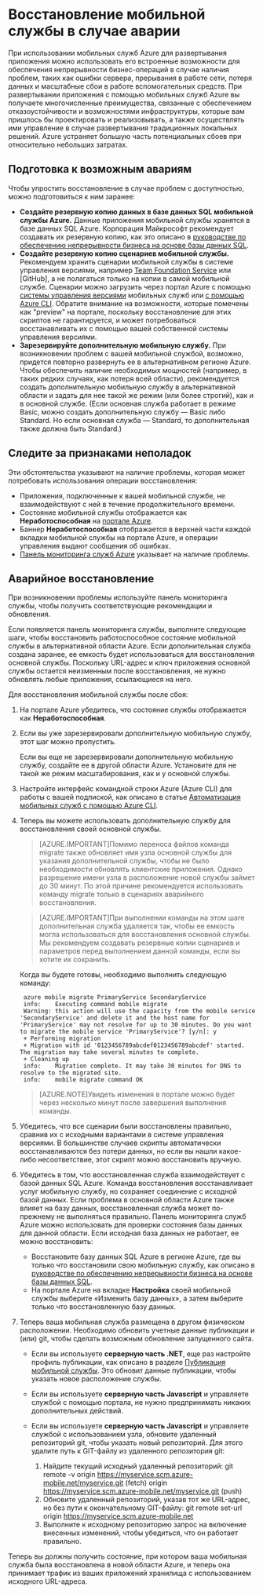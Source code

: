 <properties
	pageTitle="Восстановление мобильной службы в случае аварии | Microsoft Azure"
	description="Узнайте, как восстановить работу мобильной службы в случае аварии."
	services="mobile-services"
	documentationCenter=""
	authors="christopheranderson"
	manager="dwrede"
	editor=""/>

<tags
	ms.service="mobile-services"
	ms.workload="mobile"
	ms.tgt_pltfrm="na"
	ms.devlang="multiple"
	ms.topic="article"
	ms.date="08/08/2015"
	ms.author="christopheranderson"/>

# Восстановление мобильной службы в случае аварии

При использовании мобильных служб Azure для развертывания приложения можно использовать его встроенные возможности для обеспечения непрерывности бизнес-операций в случае наличия проблем, таких как ошибки сервера, прерывания в работе сети, потеря данных и масштабные сбои в работе вспомогательных средств. При развертывании приложения с помощью мобильных служб Azure вы получаете многочисленные преимущества, связанные с обеспечением отказоустойчивости и возможностями инфраструктуры, которые вам пришлось бы проектировать и реализовывать, а также осуществлять ими управление в случае развертывания традиционных локальных решений. Azure устраняет большую часть потенциальных сбоев при относительно небольших затратах.

## <a name="prepare"></a> Подготовка к возможным авариям

Чтобы упростить восстановление в случае проблем с доступностью, можно подготовиться к ним заранее:

+ **Создайте резервную копию данных в базе данных SQL мобильной службы Azure.** Данные приложения мобильной службы хранятся в базе данных SQL Azure. Корпорация Майкрософт рекомендует создавать их резервную копию, как это описано в [руководстве по обеспечению непрерывности бизнеса на основе базы данных SQL].
+ **Создайте резервную копию сценариев мобильной службы.** Рекомендуем хранить сценарии мобильной службы в системе управления версиями, например [Team Foundation Service] или [GitHub], а не полагаться только на копии в самой мобильной службе. Сценарии можно загрузить через портал Azure с помощью [системы управления версиями] мобильных служб или [с помощью Azure CLI]. Обратите внимание на возможности, которые помечены как "preview" на портале, поскольку восстановление для этих скриптов не гарантируется, и может потребоваться восстанавливать их с помощью вашей собственной системы управления версиями.
+ **Зарезервируйте дополнительную мобильную службу.** При возникновении проблем с вашей мобильной службой, возможно, придется повторно развернуть ее в альтернативном регионе Azure. Чтобы обеспечить наличие необходимых мощностей (например, в таких редких случаях, как потеря всей области), рекомендуется создать дополнительную мобильную службу в альтернативной области и задать для нее такой же режим (или более строгий), как и в основной службе. (Если основная служба работает в режиме Basic, можно создать дополнительную службу — Basic либо Standard. Но если основная служба — Standard, то дополнительная также должна быть Standard.)

## <a name="watch"></a>Следите за признаками неполадок

Эти обстоятельства указывают на наличие проблемы, которая может потребовать использования операции восстановления:

+ Приложения, подключенные к вашей мобильной службе, не взаимодействуют с ней в течение продолжительного времени.
+ Состояние мобильной службы отображается как **Неработоспособная** на [портале Azure].
+ Баннер **Неработоспособная** отображается в верхней части каждой вкладки мобильной службы на портале Azure, и операции управления выдают сообщения об ошибках.
+ [Панель мониторинга служб Azure] указывает на наличие проблемы.

## <a name="recover"></a>Аварийное восстановление

При возникновении проблемы используйте панель мониторинга службы, чтобы получить соответствующие рекомендации и обновления.

Если появляется панель мониторинга службы, выполните следующие шаги, чтобы восстановить работоспособное состояние мобильной службы в альтернативной области Azure. Если дополнительная служба создана заранее, ее емкость будет использоваться для восстановления основной службы. Поскольку URL-адрес и ключ приложения основной службы остается неизменным после восстановления, не нужно обновлять любые приложения, ссылающиеся на него.

Для восстановления мобильной службы после сбоя:

1. На портале Azure убедитесь, что состояние службы отображается как **Неработоспособная**.

2. Если вы уже зарезервировали дополнительную мобильную службу, этот шаг можно пропустить.

   Если вы еще не зарезервировали дополнительную мобильную службу, создайте ее в другой области Azure. Установите для не такой же режим масштабирования, как и у основной службы.

3. Настройте интерфейс командной строки Azure (Azure CLI) для работы с вашей подпиской, как описано в статье [Автоматизация мобильных служб с помощью Azure CLI].

4. Теперь вы можете использовать дополнительную службу для восстановления своей основной службы.

	> [AZURE.IMPORTANT]Помимо переноса файлов команда migrate также обновляет имя узла основной службы для указания дополнительной службы, чтобы не было необходимости обновлять клиентские приложения. Однако разрешение имени узла в расположение новой службы займет до 30 минут. По этой причине рекомендуется использовать команду migrate только в сценариях аварийного восстановления.

	> [AZURE.IMPORTANT]При выполнении команды на этом шаге дополнительная служба удаляется так, чтобы ее емкость могла использоваться для восстановления основной службы. Мы рекомендуем создавать резервные копии сценариев и параметров перед выполнением данной команды, если вы хотите их сохранить.

	Когда вы будете готовы, необходимо выполнить следующую команду:

		azure mobile migrate PrimaryService SecondaryService
		info:    Executing command mobile migrate
		Warning: this action will use the capacity from the mobile service 'SecondaryService' and delete it and the host name for 'PrimaryService' may not resolve for up to 30 minutes. Do you want to migrate the mobile service 'PrimaryService'? [y/n]: y
		+ Performing migration
		+ Migration with id '0123456789abcdef0123456789abcdef' started. The migration may take several minutes to complete.
		+ Cleaning up
		info:    Migration complete. It may take 30 minutes for DNS to resolve to the migrated site.
		info:    mobile migrate command OK

    > [AZURE.NOTE]Увидеть изменения в портале можно будет через несколько минут после завершения выполнения команды.

5. Убедитесь, что все сценарии были восстановлены правильно, сравнив их с исходными вариантами в системе управления версиями. В большинстве случаев скрипты автоматически восстанавливаются без потери данных, но если вы нашли какое-либо несоответствие, этот скрипт можно восстановить вручную.

6. Убедитесь в том, что восстановленная служба взаимодействует с базой данных SQL Azure. Команда восстановления восстанавливает услуг мобильную службу, но сохраняет соединение с исходной базой данных. Если проблема в основной области Azure также влияет на базу данных, восстановленная служба может по-прежнему не выполняться правильно. Панель мониторинга служб Azure можно использовать для проверки состояния базы данных для данной области. Если исходная база данных не работает, ее можно восстановить:
	+ Восстановите базу данных SQL Azure в регионе Azure, где вы только что восстановили свою мобильную службу, как описано в [руководстве по обеспечению непрерывности бизнеса на основе базы данных SQL].
	+ На портале Azure на вкладке **Настройка** своей мобильной службы выберите «Изменить базу данных», а затем выберите только что восстановленную базу данных.

7. Теперь ваша мобильная служба размещена в другом физическом расположении. Необходимо обновить учетные данные публикации и (или) git, чтобы сделать возможным обновление запущенного сайта.
	+ Если вы используете **серверную часть .NET**, еще раз настройте профиль публикации, как описано в разделе [Публикация мобильной службы](mobile-services-dotnet-backend-windows-store-dotnet-get-started/#publish-your-mobile-service). Это обновит данные публикации, чтобы указать новое расположение службы.
	+ Если вы используете **серверную часть Javascript** и управляете службой с помощью портала, не нужно предпринимать никаких дополнительных действий.
	+ Если вы используете **серверную часть Javascript** и управляете службой с использованием узла, обновите удаленный репозиторий git, чтобы указать новый репозиторий. Для этого удалите путь к GIT-файлу из удаленного репозитория git:

		1. Найдите текущий исходный удаленный репозиторий: git remote -v origin https://myservice.scm.azure-mobile.net/myservice.git (fetch) origin https://myservice.scm.azure-mobile.net/myservice.git (push)
		3. Обновите удаленный репозиторий, указав тот же URL-адрес, но без пути к окончательному GIT-файлу: git remote set-url origin https://myservice.scm.azure-mobile.net
		4. Выполните к исходному репозиторию запрос на включение внесенных изменений, чтобы убедиться, что он работает правильно.

Теперь вы должны получить состояние, при котором ваша мобильная служба была восстановлена в новой области Azure, и теперь она принимает трафик из ваших приложений хранилища с использованием исходного URL-адреса.

<!-- Anchors. -->

<!-- Images. -->

<!-- URLs. -->
[руководстве по обеспечению непрерывности бизнеса на основе базы данных SQL]: http://msdn.microsoft.com/library/windowsazure/hh852669.aspx
[Team Foundation Service]: http://tfs.visualstudio.com/

[системы управления версиями]: http://www.windowsazure.com/develop/mobile/tutorials/store-scripts-in-source-control/
[с помощью Azure CLI]: http://www.windowsazure.com/develop/mobile/tutorials/command-line-administration/
[портале Azure]: http://manage.windowsazure.com/
[Панель мониторинга служб Azure]: http://www.windowsazure.com/support/service-dashboard/
[Автоматизация мобильных служб с помощью Azure CLI]: http://www.windowsazure.com/develop/mobile/tutorials/command-line-administration/
 

<!---HONumber=Oct15_HO3-->